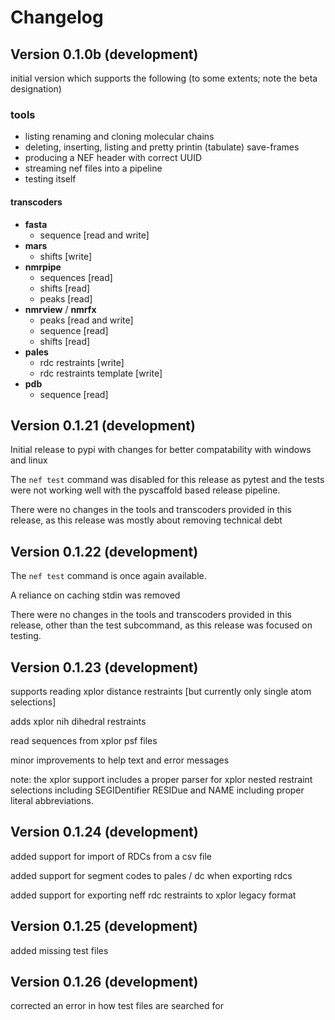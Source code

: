# Changelog

## Version 0.1.0b (development)

initial version which supports the following (to some extents; note the beta designation)

### tools

- listing renaming and cloning molecular chains
- deleting, inserting, listing and pretty printin (tabulate) save-frames
- producing a NEF header with correct UUID
- streaming nef files into a pipeline
- testing itself

#### transcoders
- __fasta__
  - sequence [read and write]
- __mars__
  - shifts [write]
- __nmrpipe__
  - sequences [read]
  - shifts [read]
  - peaks [read]
- __nmrview__ / __nmrfx__
  - peaks [read and write]
  - sequence [read]
  - shifts [read]
- __pales__
  - rdc restraints [write]
  - rdc restraints template [write]
- __pdb__
  - sequence [read]


## Version 0.1.21 (development)

Initial release to pypi with changes for better compatability with windows and
linux

The `nef test` command was disabled for this release as pytest and the tests
were not working well with the pyscaffold based release pipeline.

There were no changes in the tools and transcoders provided in this release,
as this release was mostly about removing technical debt

## Version 0.1.22 (development)

The `nef test` command is once again available.

A reliance on caching stdin was removed

There were no changes in the tools and transcoders provided in this release,
other than the test subcommand, as this release was focused on testing.

## Version 0.1.23 (development)

supports reading xplor distance restraints [but currently only single atom selections]

adds xplor nih dihedral restraints

read sequences from xplor psf files

minor improvements to help text and error messages

note: the xplor support includes a proper parser for xplor nested restraint selections
including SEGIDentifier RESIDue and NAME including proper literal abbreviations.

## Version 0.1.24 (development)

added support for import of RDCs from a csv file

added support for segment codes to pales / dc when exporting rdcs

added support for exporting neff rdc restraints to xplor legacy format

## Version 0.1.25 (development)

added missing test files

## Version 0.1.26 (development)

corrected an error in how test files are searched for

